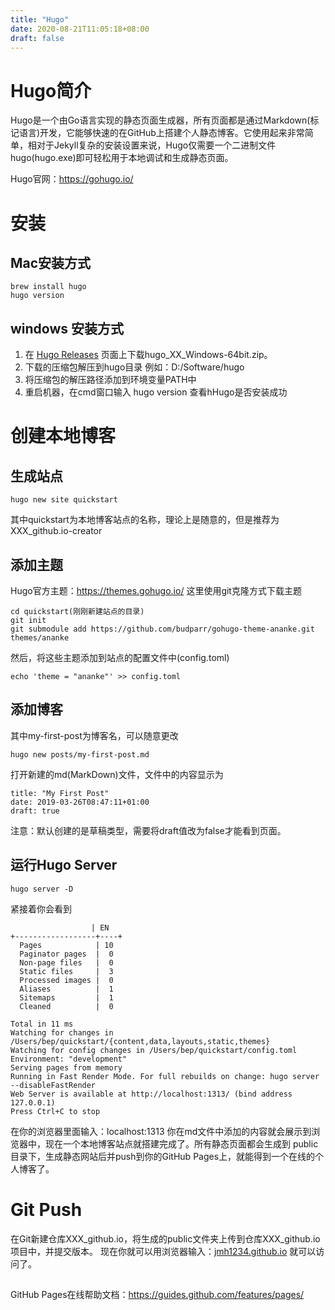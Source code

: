 ```yaml
---
title: "Hugo"
date: 2020-08-21T11:05:18+08:00
draft: false
---
```


# Hugo简介
Hugo是一个由Go语言实现的静态页面生成器，所有页面都是通过Markdown(标记语言)开发，它能够快速的在GitHub上搭建个人静态博客。它使用起来非常简单，相对于Jekyll复杂的安装设置来说，Hugo仅需要一个二进制文件hugo(hugo.exe)即可轻松用于本地调试和生成静态页面。

Hugo官网：https://gohugo.io/

# 安装
## Mac安装方式
````
brew install hugo
hugo version
````
## windows 安装方式
1. 在 [Hugo Releases](https://github.com/gohugoio/hugo/releases) 页面上下载hugo_XX_Windows-64bit.zip。
2. 下载的压缩包解压到hugo目录 例如：D:/Software/hugo
3. 将压缩包的解压路径添加到环境变量PATH中
4. 重启机器，在cmd窗口输入 hugo version 查看hHugo是否安装成功

# 创建本地博客
## 生成站点
````
hugo new site quickstart
````
其中quickstart为本地博客站点的名称，理论上是随意的，但是推荐为 XXX_github.io-creator

## 添加主题
Hugo官方主题：https://themes.gohugo.io/
这里使用git克隆方式下载主题
````
cd quickstart(刚刚新建站点的目录)
git init
git submodule add https://github.com/budparr/gohugo-theme-ananke.git themes/ananke
````
然后，将这些主题添加到站点的配置文件中(config.toml)
````
echo 'theme = "ananke"' >> config.toml
````

## 添加博客
其中my-first-post为博客名，可以随意更改
````
hugo new posts/my-first-post.md
````
打开新建的md(MarkDown)文件，文件中的内容显示为
````
title: "My First Post"
date: 2019-03-26T08:47:11+01:00
draft: true
````
注意：默认创建的是草稿类型，需要将draft值改为false才能看到页面。

## 运行Hugo Server
````
hugo server -D
````
紧接着你会看到
````
                  | EN
+------------------+----+
  Pages            | 10
  Paginator pages  |  0
  Non-page files   |  0
  Static files     |  3
  Processed images |  0
  Aliases          |  1
  Sitemaps         |  1
  Cleaned          |  0

Total in 11 ms
Watching for changes in /Users/bep/quickstart/{content,data,layouts,static,themes}
Watching for config changes in /Users/bep/quickstart/config.toml
Environment: "development"
Serving pages from memory
Running in Fast Render Mode. For full rebuilds on change: hugo server --disableFastRender
Web Server is available at http://localhost:1313/ (bind address 127.0.0.1)
Press Ctrl+C to stop
````
在你的浏览器里面输入：localhost:1313
你在md文件中添加的内容就会展示到浏览器中，现在一个本地博客站点就搭建完成了。所有静态页面都会生成到 public 目录下，生成静态网站后并push到你的GitHub Pages上，就能得到一个在线的个人博客了。

# Git Push

在Git新建仓库XXX_github.io，将生成的public文件夹上传到仓库XXX_github.io项目中，并提交版本。
现在你就可以用浏览器输入：[jmh1234.github.io](jmh1234.github.io) 就可以访问了。

##
GitHub Pages在线帮助文档：https://guides.github.com/features/pages/
